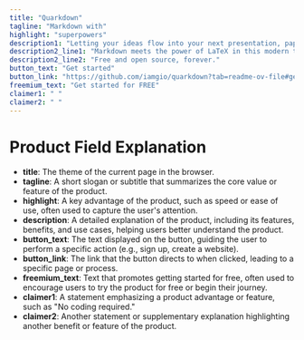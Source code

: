```yaml
---
title: "Quarkdown"
tagline: "Markdown with"
highlight: "superpowers"
description1: "Letting your ideas flow into your next presentation, paper or book."
description2_line1: "Markdown meets the power of LaTeX in this modern typesetting system."
description2_line2: "Free and open source, forever."
button_text: "Get started"
button_link: "https://github.com/iamgio/quarkdown?tab=readme-ov-file#getting-started"
freemium_text: "Get started for FREE"
claimer1: " "
claimer2: " "
---
```


# Product Field Explanation

- **title**: The theme of the current page in the browser.
- **tagline**: A short slogan or subtitle that summarizes the core value or feature of the product.
- **highlight**: A key advantage of the product, such as speed or ease of use, often used to capture the user's attention.
- **description**: A detailed explanation of the product, including its features, benefits, and use cases, helping users better understand the product.
- **button_text**: The text displayed on the button, guiding the user to perform a specific action (e.g., sign up, create a website).
- **button_link**: The link that the button directs to when clicked, leading to a specific page or process.
- **freemium_text**: Text that promotes getting started for free, often used to encourage users to try the product for free or begin their journey.
- **claimer1**: A statement emphasizing a product advantage or feature, such as "No coding required."
- **claimer2**: Another statement or supplementary explanation highlighting another benefit or feature of the product.


